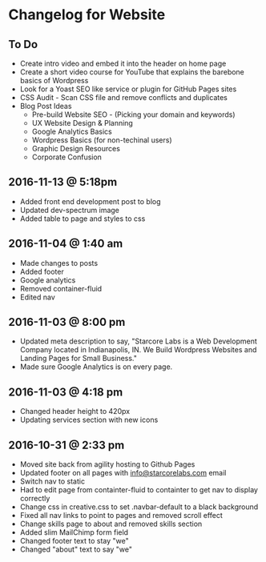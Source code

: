 # Changelog for Website

## To Do
* Create intro video and embed it into the header on home page
* Create a short video course for YouTube that explains the barebone basics of Wordpress
* Look for a Yoast SEO like service or plugin for GitHub Pages sites
* CSS Audit - Scan CSS file and remove conflicts and duplicates
* Blog Post Ideas
  * Pre-build Website SEO - (Picking your domain and keywords)
  * UX Website Design & Planning
  * Google Analytics Basics
  * Wordpress Basics (for non-techinal users)
  * Graphic Design Resources
  * Corporate Confusion

## 2016-11-13 @ 5:18pm
* Added front end development post to blog
* Updated dev-spectrum image
* Added table to page and styles to css

## 2016-11-04 @ 1:40 am
* Made changes to posts
* Added footer
* Google analytics
* Removed container-fluid
* Edited nav

## 2016-11-03 @ 8:00 pm
* Updated meta description to say, "Starcore Labs is a Web Development Company located in Indianapolis, IN. We Build Wordpress Websites and Landing Pages for Small Business."
* Made sure Google Analytics is on every page.

## 2016-11-03 @ 4:18 pm
* Changed header height to 420px
* Updating services section with new icons


## 2016-10-31 @ 2:33 pm
* Moved site back from agility hosting to Github Pages
* Updated footer on all pages with info@starcorelabs.com email
* Switch nav to static
* Had to edit page from containter-fluid to containter to get nav to display correctly
* Change css in creative.css to set .navbar-default to a black background
* Fixed all nav links to point to pages and removed scroll effect
* Change skills page to about and removed skills section
* Added slim MailChimp form field
* Changed footer text to stay "we"
* Changed "about" text to say "we"
